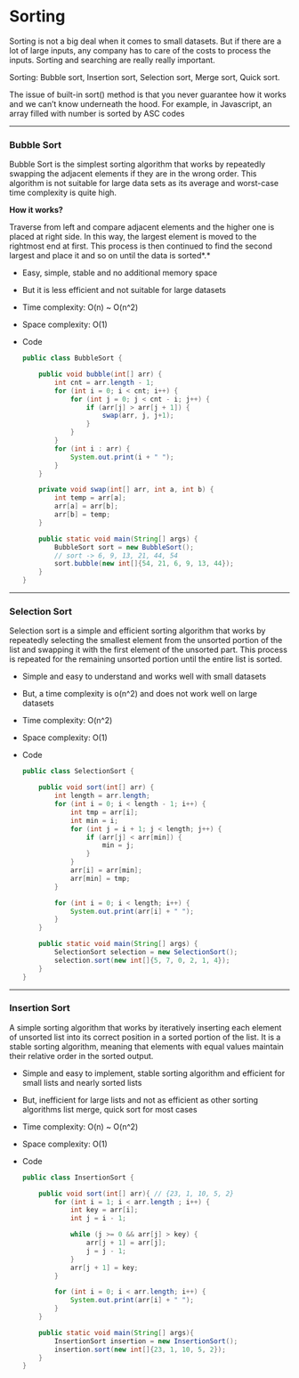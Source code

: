 # Sorting

Sorting is not a big deal when it comes to small datasets. But if there are a lot of large inputs, any company has to care of the costs to process the inputs.
Sorting and searching are really really important.

Sorting: Bubble sort, Insertion sort, Selection sort, Merge sort, Quick sort.

The issue of built-in sort() method is that you never guarantee how it works and we can’t know underneath the hood. For example, in Javascript, an array filled with number is sorted by ASC codes

---

### Bubble Sort

Bubble Sort is the simplest sorting algorithm that works by repeatedly swapping the adjacent elements if they are in the wrong order. This algorithm is not suitable for large data sets as its average and worst-case time complexity is quite high.

**How it works?**

Traverse from left and compare adjacent elements and the higher one is placed at right side. In this way, the largest element is moved to the rightmost end at first. This process is then continued to find the second largest and place it and so on until the data is sorted*.*

- Easy, simple, stable and no additional memory space
- But it is less efficient and not suitable for large datasets
- Time complexity: O(n) ~ O(n^2)
- Space complexity: O(1)

- Code
    
    ```java
    public class BubbleSort {
    
        public void bubble(int[] arr) {
            int cnt = arr.length - 1;
            for (int i = 0; i < cnt; i++) {
                for (int j = 0; j < cnt - i; j++) {
                    if (arr[j] > arr[j + 1]) {
                        swap(arr, j, j+1);
                    }
                }
            }
            for (int i : arr) {
                System.out.print(i + " ");
            }
        }
    
        private void swap(int[] arr, int a, int b) {
            int temp = arr[a];
            arr[a] = arr[b];
            arr[b] = temp;
        }
    
        public static void main(String[] args) {
            BubbleSort sort = new BubbleSort();
            // sort -> 6, 9, 13, 21, 44, 54
            sort.bubble(new int[]{54, 21, 6, 9, 13, 44});   
        }
    }
    ```
    

---

### Selection Sort

Selection sort is a simple and efficient sorting algorithm that works by repeatedly selecting the smallest element from the unsorted portion of the list and swapping it with the first element of the unsorted part. This process is repeated for the remaining unsorted portion until the entire list is sorted. 

- Simple and easy to understand and works well with small datasets
- But, a time complexity is o(n^2) and does not work well on large datasets
- Time  complexity: O(n^2)
- Space complexity: O(1)

- Code
    
    ```java
    public class SelectionSort {
    
        public void sort(int[] arr) {
            int length = arr.length;
            for (int i = 0; i < length - 1; i++) {
                int tmp = arr[i];
                int min = i;
                for (int j = i + 1; j < length; j++) {
                    if (arr[j] < arr[min]) {
                        min = j;
                    }
                }
                arr[i] = arr[min];
                arr[min] = tmp;
            }
    
            for (int i = 0; i < length; i++) {
                System.out.print(arr[i] + " ");
            }
        }
    
        public static void main(String[] args) {
            SelectionSort selection = new SelectionSort();
            selection.sort(new int[]{5, 7, 0, 2, 1, 4});
        }
    }
    ```
    

---

### Insertion Sort

A simple sorting algorithm that works by iteratively inserting each element of unsorted list into its correct position in a sorted portion of the list. It is a stable sorting algorithm, meaning that elements with equal values maintain their relative order in the sorted output.

- Simple and easy to implement, stable sorting algorithm and efficient for small lists and nearly sorted lists
- But, inefficient for large lists and not as efficient as other sorting algorithms list merge, quick sort for most cases
- Time complexity: O(n) ~ O(n^2)
- Space complexity: O(1)

- Code
    
    ```java
    public class InsertionSort {
    
        public void sort(int[] arr){ // {23, 1, 10, 5, 2}
            for (int i = 1; i < arr.length ; i++) {
                int key = arr[i];
                int j = i - 1;
    
                while (j >= 0 && arr[j] > key) {
                    arr[j + 1] = arr[j];
                    j = j - 1;
                }
                arr[j + 1] = key;
            }
    
            for (int i = 0; i < arr.length; i++) {
                System.out.print(arr[i] + " ");
            }
        }
    
        public static void main(String[] args){
            InsertionSort insertion = new InsertionSort();
            insertion.sort(new int[]{23, 1, 10, 5, 2});
        }
    }
    ```